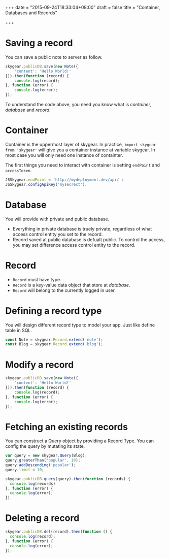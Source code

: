 +++
date = "2015-09-24T18:33:04+08:00"
draft = false
title = "Container, Databases and Records"

+++

# Saving a record

You can save a public note to server as follow.

``` javascript
skygear.publicDB.save(new Note({
    'content': 'Hello World!'
})).then(function (record) {
    console.log(record);
}, function (error) {
    console.log(error);
});
```

To understand the code above, you need you know what is _container_, _database_
and _record_.

# Container

Container is the uppermost layer of skygear. In practice, 
`import skygear from 'skygear'` will give you a container instance at variable
skygear. In most case you will only need one instance of containter.

The first things you need to interact with container is setting `endPoint` and
`accessToken`.

``` javascript
JSSkygear.endPoint = 'http://mydeployment.dev/api/';
JSSkygear.configApiKey('mysecrect');
```

# Database

You will provide with private and public database.

- Everything in private database is truely private, regardless of what access
control entity you set to the record.
- Record saved at public database is defualt public. To control the access, you
may set difference access control entity to the record.

# Record

- `Record` must have type.
- `Record` is a key-value data object that store at _database_.
- `Record` will belong to the currently logged in user.


# Defining a record type

You will design different record type to model your app. Just like define table
in SQL.

``` javascript
const Note = skygear.Record.extend('note');
const Blog = skygear.Record.extend('blog');
```

# Modify a record

``` javascript
skygear.publicDB.save(new Note({
    'content': 'Hello World!'
})).then(function (record) {
    console.log(record);
}, function (error) {
    console.log(error);
});
```

# Fetching an existing records

You can construct a Query object by providing a Record Type.
You can config the query by mutating its state.

``` javascript
var query = new skygear.Query(Blog);
query.greaterThan('popular', 10);
query.addDescending('popular');
query.limit = 10;

skygear.publicDB.query(query).then(function (records) {
  console.log(records)
}, function (error) {
  console.log(error);
})
```

# Deleting a record


``` javascript
skygear.publicDB.del(record).then(function () {
  console.log(record);
}, function (error) {
  console.log(error);
});
```
